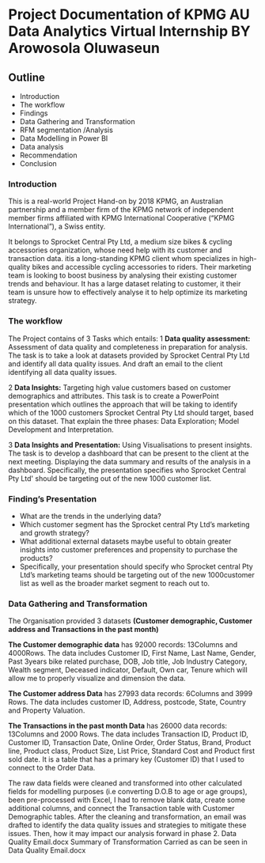 # Project Documentation of KPMG AU Data Analytics Virtual Internship BY Arowosola Oluwaseun

## Outline
- Introduction 
- The workflow
- Findings 
- Data Gathering and Transformation
- RFM segmentation /Analysis 
- Data Modelling in Power BI
- Data analysis
- Recommendation
- Conclusion

### Introduction
This is a real-world Project Hand-on by 2018 KPMG, an Australian partnership and a member firm of the KPMG network of independent member firms affiliated with KPMG International Cooperative (“KPMG International”), a Swiss entity.

It belongs to Sprocket Central Pty Ltd, a medium size bikes & cycling accessories organization, whose need help with its customer and transaction data. 
itis a long-standing KPMG client whom specializes in high-quality bikes and accessible cycling accessories to riders. Their marketing team is looking to boost business by analysing their existing customer trends and behaviour. It has a large dataset relating to customer, it their team is unsure how to effectively analyse it to help optimize its marketing strategy.

### The workflow
The Project contains of 3 Tasks which entails:
1	**Data quality assessment:** Assessment of data quality and completeness in preparation for analysis.
The task is to take a look at datasets provided by Sprocket Central Pty Ltd and identify all data quality issues. And draft an email to the client identifying all data quality issues.

2	**Data Insights:** Targeting high value customers based on customer demographics and attributes.
This task is to create a PowerPoint presentation which outlines the approach that will be taking to identify which of the 1000 customers Sprocket Central Pty Ltd should target, based on this dataset. That explain the three phases:  Data Exploration; Model Development and Interpretation.

3	 **Data Insights and Presentation:** Using Visualisations to present insights.
The task is to develop a dashboard that can be present to the client at the next meeting. Displaying the data summary and results of the analysis in a dashboard. Specifically, the presentation specifies who Sprocket Central Pty Ltd' should be targeting out of the new 1000 customer list.	

### Finding’s Presentation 
- What are the trends in the underlying data?
- Which customer segment has the Sprocket central Pty Ltd’s marketing and growth strategy?
- What additional external datasets maybe useful to obtain greater insights into customer preferences and propensity to purchase the products?
- Specifically, your presentation should specify who Sprocket central Pty Ltd’s marketing teams should be targeting out of the new 1000customer list as well as the broader market segment to reach out to.

### Data Gathering and Transformation
The Organisation provided 3 datasets **(Customer demographic, Customer address and Transactions in the past month)**

**The Customer demographic data** has 92000 records: 13Columns and 4000Rows.  The data includes Customer ID, First Name, Last Name, Gender, Past 3years bike related purchase, DOB, Job title, Job Industry Category, Wealth segment, Deceased indicator, Default, Own car, Tenure which will allow me to properly visualize and dimension the data.

**The Customer address Data** has 27993 data records: 6Columns and 3999 Rows. The data includes customer ID, Address, postcode, State, Country and Property Valuation.

**The Transactions in the past month Data** has 26000 data records: 13Columns and 2000 Rows. The data includes Transaction ID, Product ID, Customer ID, Transaction Date, Online Order, Order Status, Brand, Product line, Product class, Product Size, List Price, Standard Cost and Product first sold date. It is a table that has a primary key (Customer ID) that I used to connect to the Order Data. [](url)

The raw data fields were cleaned and transformed into other calculated fields for modelling purposes (i.e converting D.O.B to age or age groups), been pre-processed with Excel, I had to remove blank data, create some additional columns, and connect the Transaction table with Customer Demographic tables.
After the cleaning and transformation, an email was drafted to identify the data quality issues and strategies to mitigate these issues. Then, how it may impact our analysis forward in phase 2.  Data Quality Email.docx
Summary of Transformation Carried as can be seen in Data Quality Email.docx

